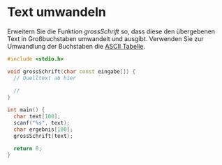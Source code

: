 # Text umwandeln

Erweitern Sie die Funktion *grossSchrift* so, 
dass diese den übergebenen Text in Großbuchstaben umwandelt und ausgibt. 
Verwenden Sie zur Umwandlung der Buchstaben die [ASCII Tabelle](http://www.asciitable.com/).

```cpp
#include <stdio.h>

void grossSchrift(char const eingabe[]) {
  // Quelltext ab hier
  
  //
}

int main() {
  char text[100];
  scanf("%s", text);
  char ergebnis[100];
  grossSchrift(text);
  
  return 0;
}
```